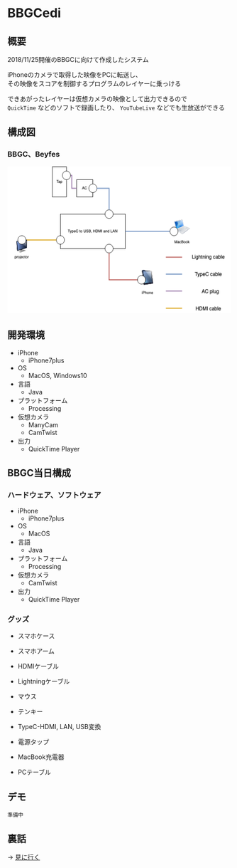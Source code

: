 # BBGCedi

## 概要
2018/11/25開催のBBGCに向けて作成したシステム

iPhoneのカメラで取得した映像をPCに転送し、  
その映像をスコアを制御するプログラムのレイヤーに乗っける

できあがったレイヤーは仮想カメラの映像として出力できるので  
`QuickTime` などのソフトで録画したり、 `YouTubeLive` などでも生放送ができる

## 構成図
### BBGC、Beyfes
<img src="img/20181125_20190714_BBGCandBeyfes.png"  width="550" height="330" title="BBGCandBeyfes">


## 開発環境

* iPhone
    + iPhone7plus
* OS
    + MacOS, Windows10
* 言語
    + Java
* プラットフォーム
    + Processing
* 仮想カメラ
    + ManyCam
    + CamTwist
* 出力
    + QuickTime Player


## BBGC当日構成
### ハードウェア、ソフトウェア

* iPhone
    + iPhone7plus
* OS
    + MacOS
* 言語
    + Java
* プラットフォーム
    + Processing
* 仮想カメラ
    + CamTwist
* 出力
    + QuickTime Player


### グッズ

* スマホケース
* スマホアーム
* HDMIケーブル
* Lightningケーブル
* マウス
* テンキー

* TypeC-HDMI, LAN, USB変換
* 電源タップ
* MacBook充電器

* PCテーブル


## デモ
`準備中`


## 裏話
→ [見に行く](inside/BBGCedi_inside.md)
